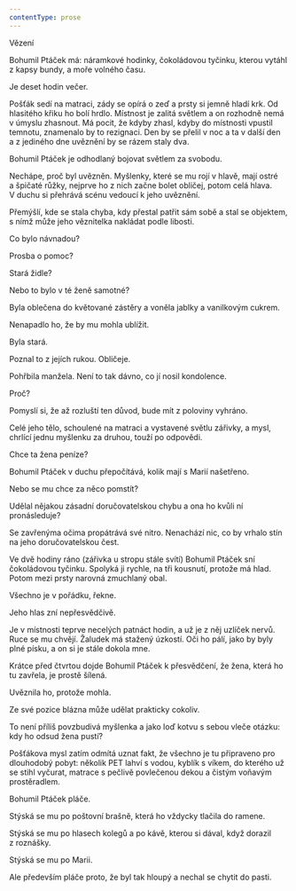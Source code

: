 ```yaml
---
contentType: prose
---
```


<section>

Vězení

Bohumil Ptáček má: náramkové hodinky, čokoládovou tyčinku, kterou vytáhl z kapsy bundy, a moře volného času.

Je deset hodin večer.

Pošťák sedí na matraci, zády se opírá o zeď a prsty si jemně hladí krk. Od hlasitého křiku ho bolí hrdlo. Místnost je zalitá světlem a on rozhodně nemá v úmyslu zhasnout. Má pocit, že kdyby zhasl, kdyby do místnosti vpustil temnotu, znamenalo by to rezignaci. Den by se přelil v noc a ta v další den a z jediného dne uvěznění by se rázem staly dva.

Bohumil Ptáček je odhodlaný bojovat světlem za svobodu.

Nechápe, proč byl uvězněn. Myšlenky, které se mu rojí v hlavě, mají ostré a špičaté růžky, nejprve ho z nich začne bolet obličej, potom celá hlava. V duchu si přehrává scénu vedoucí k jeho uvěznění.

Přemýšlí, kde se stala chyba, kdy přestal patřit sám sobě a stal se objektem, s nímž může jeho věznitelka nakládat podle libosti.

Co bylo návnadou?

Prosba o pomoc?

Stará židle?

Nebo to bylo v té ženě samotné?

Byla oblečena do květované zástěry a voněla jablky a vanilkovým cukrem.

Nenapadlo ho, že by mu mohla ublížit.

Byla stará.

Poznal to z jejích rukou. Obličeje.

Pohřbila manžela. Není to tak dávno, co jí nosil kondolence.

Proč?

Pomyslí si, že až rozluští ten důvod, bude mít z poloviny vyhráno.

Celé jeho tělo, schoulené na matraci a vystavené světlu zářivky, a mysl, chrlící jednu myšlenku za druhou, touží po odpovědi.

Chce ta žena peníze?

Bohumil Ptáček v duchu přepočítává, kolik mají s Marií našetřeno.

Nebo se mu chce za něco pomstít?

Udělal nějakou zásadní doručovatelskou chybu a ona ho kvůli ní pronásleduje?

Se zavřenýma očima propátrává své nitro. Nenachází nic, co by vrhalo stín na jeho doručovatelskou čest.

Ve dvě hodiny ráno (zářivka u stropu stále svítí) Bohumil Ptáček sní čokoládovou tyčinku. Spolyká ji rychle, na tři kousnutí, protože má hlad. Potom mezi prsty narovná zmuchlaný obal.

Všechno je v pořádku, řekne.

Jeho hlas zní nepřesvědčivě.

Je v místnosti teprve necelých patnáct hodin, a už je z něj uzlíček nervů. Ruce se mu chvějí. Žaludek má stažený úzkostí. Oči ho pálí, jako by byly plné písku, a on si je stále dokola mne.

Krátce před čtvrtou dojde Bohumil Ptáček k přesvědčení, že žena, která ho tu zavřela, je prostě šílená.

Uvěznila ho, protože mohla.

Ze své pozice blázna může udělat prakticky cokoliv.

To není příliš povzbudivá myšlenka a jako loď kotvu s sebou vleče otázku: kdy ho odsud žena pustí?

Pošťákova mysl zatím odmítá uznat fakt, že všechno je tu připraveno pro dlouhodobý pobyt: několik PET lahví s vodou, kyblík s víkem, do kterého už se stihl vyčurat, matrace s pečlivě povlečenou dekou a čistým voňavým prostěradlem.

Bohumil Ptáček pláče.

Stýská se mu po poštovní brašně, která ho vždycky tlačila do ramene.

Stýská se mu po hlasech kolegů a po kávě, kterou si dával, když dorazil z roznášky.

Stýská se mu po Marii.

Ale především pláče proto, že byl tak hloupý a nechal se chytit do pasti.

</section>
